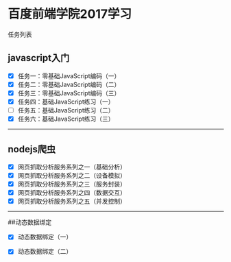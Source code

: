 # 百度前端学院2017学习
 
 任务列表
 
## javascript入门
 
 - [x] 任务一：零基础JavaScript编码（一）
 - [x] 任务二：零基础JavaScript编码（二）
 - [x] 任务三：零基础JavaScript编码（三）
 - [x] 任务四：基础JavaScript练习（一）
 - [ ] 任务五：基础JavaScript练习（二）
 - [x] 任务六：基础JavaScript练习（三）

 ---
 

## nodejs爬虫

- [x] 网页抓取分析服务系列之一（基础分析）
- [x] 网页抓取分析服务系列之二（设备模拟）
- [x] 网页抓取分析服务系列之三（服务封装）
- [x] 网页抓取分析服务系列之四（数据交互）
- [x] 网页抓取分析服务系列之五（并发控制）

---

##动态数据绑定
- [x] 动态数据绑定（一）
- [x] 动态数据绑定（二）



 





